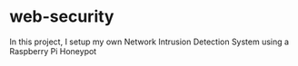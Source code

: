 # web-security

In this project, I setup my own Network Intrusion Detection System using a Raspberry Pi Honeypot
